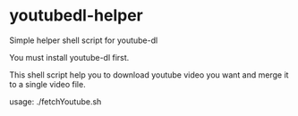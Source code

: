 # youtubedl-helper
Simple helper shell script for youtube-dl

You must install youtube-dl first.

This shell script help you to download youtube video you want and merge it to a single video file.

usage: ./fetchYoutube.sh  <TAG of the v=TAG in youtube URL>
